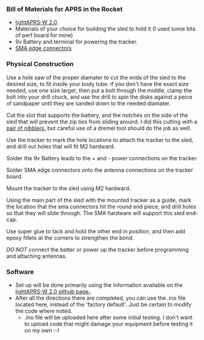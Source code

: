 ### Bill of Materials for APRS in the Rocket
* [lightAPRS-W 2.0](https://www.qrp-labs.com/lightaprsw2.html).
* Materials of your choice for building the sled to hold it (I used some bits of perf board for mine)
* 9v Battery and terminal for powering the tracker.
* [SMA edge connectors](https://amzn.to/3HIC7rE)

### Physical Construction
Use a hole saw of the proper diamater to cut the ends of the sled to the desired size, to fit inside your body tube. if you don't have the exact size needed, use one size larger, then put a bolt through the middle, clamp the bolt into your drill chuck, and use the drill to spin the disks against a peice of sandpaper until they are sanded down to the needed diamater.  
     
Cut the slot that supports the battery, and the notches on the side of the sled that will prevent the zip ties from sliding around. I did this cutting with a [pair of nibblers](https://amzn.to/3xcUHmM), but careful use of a dremel tool should do the job as well.  
     
Use the tracker to mark the hole locations to attach the tracker to the sled, and drill out holes that will fit M2 hardward.
     
Solder the 9v Battery leads to the + and - power connections on the tracker.
     
Solder SMA edge connectors onto the antenna connections on the tracker board.
     
Mount the tracker to the sled using M2 hardward.
     
Using the main part of the sled with the mounted tracker as a guide, mark the location that the sma connectors hit the round end piece, and drill holes so that they will slide through.  The SMA hardware will support this sled end-cap.
     
Use super glue to tack and hold the other end in position, and then add epoxy fillets at the corners to strengthen the bond.
     
*DO NOT* connect the batter or power up the tracker before programming and attaching antennas.

### Software
* Set up will be done primarily using the information available on the [lightAPRS-W 2.0 github page.](https://github.com/lightaprs/LightAPRS-W-2.0).
* After all the directions there are completed, you can use the .ino file located here, instead of the 'factory default'.  Just be certain to modify the code where noted.
     * .ino file will be uploaded here after some initial testing.   I don't want to upload code that might damage your equipment before testing it on my own :-)
